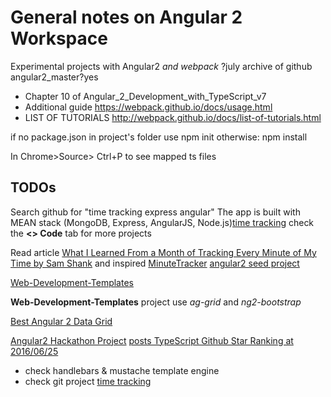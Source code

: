 # General notes on Angular 2 Workspace

Experimental projects with Angular2 _and webpack_
?july archive of github angular2_master?yes
- Chapter 10 of Angular_2_Development_with_TypeScript_v7
- Additional guide https://webpack.github.io/docs/usage.html
- LIST OF TUTORIALS http://webpack.github.io/docs/list-of-tutorials.html

if no package.json in project's folder use 
npm init
otherwise:
npm install


In Chrome>Source> Ctrl+P to see mapped ts files

## TODOs

Search github for "time tracking express angular"
The app is built with MEAN stack (MongoDB, Express, AngularJS, Node.js)[time tracking](https://github.com/romanmandryk/timetracker)
check the __<> Code__ tab for more projects

Read article [What I Learned From a Month of Tracking Every Minute of My Time  by Sam Shank](https://www.linkedin.com/pulse/productivity-hacks-what-i-learned-from-month-tracking-sam-shank) 
and inspired [MinuteTracker](https://github.com/mavharsha/MinuteTracker)
[angular2 seed project](https://github.com/dacho68/angular2-samples)

[Web-Development-Templates](https://github.com/ErikVanNorstrand/Web-Development-Templates/tree/master/Angular2-Node5_ExpressJS)

__Web-Development-Templates__ project use _ag-grid_ and _ng2-bootstrap_


[Best Angular 2 Data Grid](https://www.ag-grid.com/best-angular-2-data-grid/index.php)

[Angular2 Hackathon Project](https://www.angularattack.com/entries/2853-angoor)
[posts TypeScript Github Star Ranking at 2016/06/25](https://github.com/38elements/38elements.github.com/blob/2a40787c8a2c301df0c87f9426ceb53d07b369a1/_posts/2016-06-25-typescript-repository-github-star-ranking.md)



- check handlebars & mustache template engine
- check git project [time tracking](https://github.com/dwyl/time)